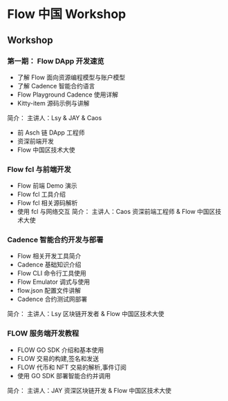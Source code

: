# Flow 中国 Workshop

## Workshop

### 第一期： Flow DApp 开发速览
- 了解 Flow 面向资源编程模型与账户模型 
- 了解 Cadence 智能合约语言
- Flow Playground Cadence 使用详解
- Kitty-item 源码示例与讲解

简介：
主讲人：Lsy & JAY & Caos
- 前 Asch 链 DApp 工程师
- 资深前端开发
- Flow 中国区技术大使

### Flow fcl 与前端开发

- Flow 前端 Demo 演示
- Flow fcl 工具介绍
- Flow fcl 相关源码解析
- 使用 fcl 与网络交互
简介：
主讲人：Caos
资深前端工程师 & Flow 中国区技术大使


### Cadence 智能合约开发与部署

- Flow 相关开发工具简介
- Cadence 基础知识介绍
- Flow CLI 命令行工具使用
- Flow Emulator 调式与使用
- flow.json 配置文件讲解
- Cadence 合约测试网部署

简介：
主讲人：Lsy
区块链开发者 & Flow 中国区技术大使




### FLOW 服务端开发教程

 - FLOW GO SDK 介绍和基本使用
 - FLOW  交易的构建,签名和发送
 - FLOW 代币和 NFT 交易的解析,事件订阅
 - 使用 GO SDK 部署智能合约并调用

简介：
主讲人：JAY
资深区块链开发 & Flow 中国区技术大使